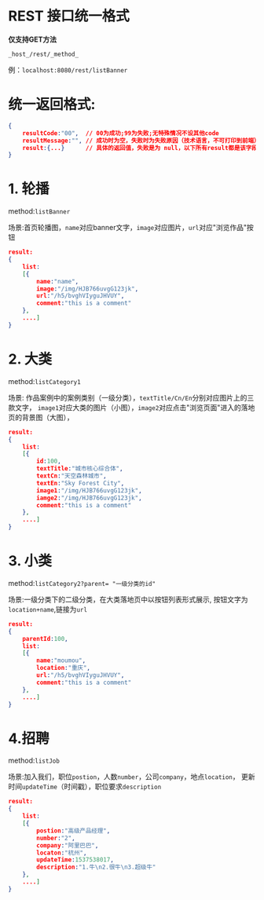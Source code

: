 # REST 接口统一格式

**仅支持GET方法**

`_host_/rest/_method_
`

例：`localhost:8080/rest/listBanner`



# 统一返回格式:
```json
{
    resultCode:"00",  // 00为成功;99为失败;无特殊情况不设其他code
    resultMessage:"", // 成功时为空，失败时为失败原因（技术语言，不可打印到前端）
    result:{...}      // 具体的返回值，失败是为 null，以下所有result都是该字段的值
}
```

# 1. 轮播
method:`listBanner`

场景:首页轮播图，`name`对应banner文字，`image`对应图片，`url`对应"浏览作品"按钮

```json
result:
{
    list:
    [{
        name:"name",
        image:"/img/HJB766uvgG123jk",
        url:"/h5/bvghVIyguJHVUY",
        comment:"this is a comment"
    },
    ....]    
}
```


# 2. 大类
method:`listCategory1`

场景: 作品案例中的案例类别（一级分类），`textTitle/Cn/En`分别对应图片上的三款文字，
`image1`对应大类的图片（小图），`image2`对应点击"浏览页面"进入的落地页的背景图（大图），

```json
result:
{
    list:
    [{
        id:100,
        textTitle:"城市核心综合体",
        textCn:"天空森林城市",
        textEn:"Sky Forest City",
        image1:"/img/HJB766uvgG123jk",
        iamge2:"/img/HJB766uvgG123jk",
        comment:"this is a comment"
    },
    ....]
}
```

# 3. 小类
method:`listCategory2?parent= "一级分类的id" `

场景:一级分类下的二级分类，在大类落地页中以按钮列表形式展示,
按钮文字为`location+name`,链接为`url`

```json
result:
{
    parentId:100,
    list:
    [{
        name:"moumou",
        location:"重庆",
        url:"/h5/bvghVIyguJHVUY",
        comment:"this is a comment"
    },
    ....]
}
```

# 4.招聘
method:`listJob`

场景:加入我们，职位`postion`，人数`number`，公司`company`，地点`location`，
更新时间`updateTime`（时间戳），职位要求`description`

```json
result:
{
    list:
    [{
        postion:"高级产品经理",
        number:"2",
        company:"阿里巴巴",
        locaton:"杭州",
        updateTime:1537538017,
        description:"1.牛\n2.很牛\n3.超级牛"
    },
    ....]
}
```

